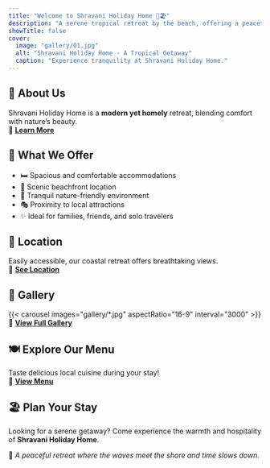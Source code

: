 ```yaml
---
title: "Welcome to Shravani Holiday Home 🌴🏖️"
description: "A serene tropical retreat by the beach, offering a peaceful and rejuvenating escape."
showTitle: false
cover:
  image: "gallery/01.jpg"  
  alt: "Shravani Holiday Home - A Tropical Getaway"
  caption: "Experience tranquility at Shravani Holiday Home."
---
```


## 🌊 About Us  
Shravani Holiday Home is a **modern yet homely** retreat, blending comfort with nature’s beauty.  
📖 **[Learn More](/about/)**  

## 🏡 What We Offer  
- 🛏️ Spacious and comfortable accommodations
- 🌅 Scenic beachfront location
- 🌿 Tranquil nature-friendly environment
- 🎭 Proximity to local attractions
- ✨ Ideal for families, friends, and solo travelers

## 📍 Location  
Easily accessible, our coastal retreat offers breathtaking views.  
📌 **[See Location](/location/)**  

## 📸 Gallery  
{{< carousel images="gallery/*.jpg" aspectRatio="16-9" interval="3000" >}}  
🔗 **[View Full Gallery](/gallery/)**  

## 🍽️ Explore Our Menu  
Taste delicious local cuisine during your stay!  
📜 **[View Menu](/menu/)**  

## 🏖️ Plan Your Stay  
Looking for a serene getaway? Come experience the warmth and hospitality of **Shravani Holiday Home**.  

🌟 *A peaceful retreat where the waves meet the shore and time slows down.*  

